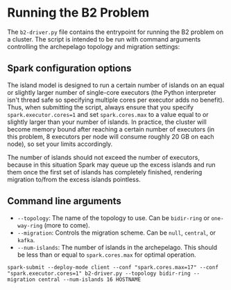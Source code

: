 # Running the B2 Problem

The `b2-driver.py` file contains the entrypoint for running the B2 problem on a cluster. The script is intended to be run with command arguments controlling the archepelago topology and migration settings:

## Spark configuration options

The island model is designed to run a certain number of islands on an equal or slightly larger number of single-core executors (the Python interpreter isn't thread safe so specifying multiple cores per executor adds no benefit). Thus, when submitting the script, always ensure that you specify `spark.executor.cores=1` and set `spark.cores.max` to a value equal to or slightly larger than your number of islands. In practice, the cluster will become memory bound after reaching a certain number of executors (in this problem, 8 executors per node will consume roughly 20 GB on each node), so set your limits accordingly.

The number of islands should not exceed the number of executors, because in this situation Spark may queue up the excess islands and run them once the first set of islands has completely finished, rendering migration to/from the excess islands pointless.

## Command line arguments

* `--topology`: The name of the topology to use. Can be `bidir-ring` or `one-way-ring` (more to come).
* `--migration`: Controls the migration scheme. Can be `null`, `central`, or `kafka`.
* `--num-islands`: The number of islands in the archepelago. This should be less than or equal to `spark.cores.max` for optimal operation.

```
spark-submit --deploy-mode client --conf "spark.cores.max=17" --conf "spark.executor.cores=1" b2-driver.py --topology bidir-ring --migration central --num-islands 16 HOSTNAME
```
